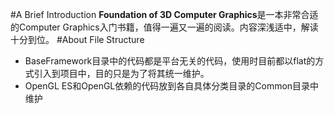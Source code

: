 #A Brief Introduction
**Foundation of 3D Computer Graphics**是一本非常合适的Computer Graphics入门书籍，值得一遍又一遍的阅读。内容深浅适中，解读十分到位。
#About File Structure
- BaseFramework目录中的代码都是平台无关的代码，使用时目前都以flat的方式引入到项目中，目的只是为了将其统一维护。
- OpenGL ES和OpenGL依赖的代码放到各自具体分类目录的Common目录中维护


